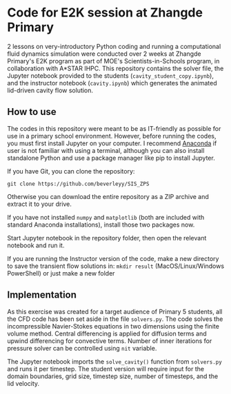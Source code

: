 # Code for E2K session at Zhangde Primary

2 lessons on very-introductory Python coding and running a computational fluid dynamics simulation were conducted over 2 weeks at Zhangde Primary's E2K program as part of MOE's Scientists-in-Schools program, in collaboration with A*STAR IHPC. This repository contains the solver file, the Jupyter notebook provided to the students (`cavity_student_copy.ipynb`), and the instructor notebook (`cavity.ipynb`) which generates the animated lid-driven cavity flow solution.

## How to use

The codes in this repository were meant to be as IT-friendly as possible for use in a primary school environment. However, before running the codes, you must first install Jupyter on your computer. I recommend [Anaconda](https://www.anaconda.com/download) if user is not familiar with using a terminal, although you can also install standalone Python and use a package manager like pip to install Jupyter.

If you have Git, you can clone the repository: 
```
git clone https://github.com/beverleyy/SIS_ZPS
```
Otherwise you can download the entire repository as a ZIP archive and extract it to your drive.

If you have not installed `numpy` and `matplotlib` (both are included with standard Anaconda installations), install those two packages now.

Start Jupyter notebook in the repository folder, then open the relevant notebook and run it.

If you are running the Instructor version of the code, make a new directory to save the transient flow solutions in: `mkdir result` (MacOS/Linux/Windows PowerShell) or just make a new folder

## Implementation

As this exercise was created for a target audience of Primary 5 students, all the CFD code has been set aside in the file `solvers.py`. The code solves the incompressible Navier-Stokes equations in two dimensions using the finite volume method. Central differencing is applied for diffusion terms and upwind differencing for convective terms. Number of inner iterations for pressure solver can be controlled using `nit` variable.

The Jupyter notebook imports the `solve_cavity()` function from `solvers.py` and runs it per timestep. The student version will require input for the domain boundaries, grid size, timestep size, number of timesteps, and the lid velocity. 
